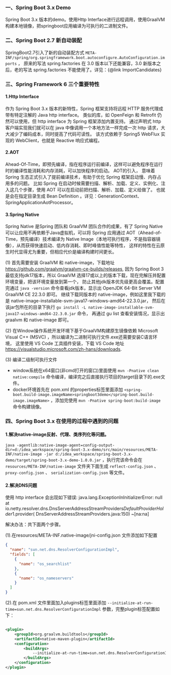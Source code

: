 ### 一、Spring Boot 3.x Demo

Spring Boot 3.x 版本的demo。使用Http Interface进行远程调用，使用GraalVM构建本地镜像，把springboot应用编译为可执行的二进制文件。

### 二、Spring Boot 2.7 新自动装配

SpringBoot2.7引入了新的自动装配方式 `META-INF/spring/org.springframework.boot.autoconfigure.AutoConfiguration.imports` ， 原来的写法
spring.factories 在 3.0 版本以下还能兼容，3.0 新版本之后，老的写法 spring.factories 不能使用了。详见：{@link ImportCandidates}

### 三、Spring Framework 6 三个重要特性

#### 1.Http Interface

作为 Spring Boot 3.x 版本的新特性，Spring 框架支持将远程 HTTP 服务代理成带有特定注解的 Java http interface。 类似的库，如 OpenFeign 和 Retrofit 仍然可以使用，但
http interface 为 Spring 框架添加内置支持。 通过声明式 http 客户端实现我们就可以在 java 中像调用一个本地方法一样完成一次 http 请求，大大减少了编码成本，同时提高了代码可读性。 该方式依赖于
Spring5 WebFlux 实现的 WebClient，也就是 Reactive 响应式编程。

#### 2.AOT

Ahead-Of-Time，即预先编译，指在程序运行前编译，这样可以避免程序在运行时的编译性能消耗和内存消耗，可以加快程序的启动。 AOT的引入， 意味着 Spring 生态正式引入了提前编译技术，有助于优化 Spring
框架启动慢、内存占用多的问题。 比如 Spring 在启动时候需要扫描、解析、加载、定义、实例化、注入这几个步骤，使用 AOT 可以在启动前把扫描、解析、加载、定义给做了。 也就是会在指定目录生成 Bean Definition
。详见：GenerationContext、SpringApplicationAotProcessor。

#### 3.Spring Native

Spring Native 是Spring 团队和 GraalVM 团队合作的成果，有了 Spring Native 可以让应用不再依赖于Java虚拟机，可以将 Spring 应用通过
AOT（Ahead-of-Time，预先编译）技术编译为 Native Image（本地可执行程序，不是指容器镜像），从而获得快速启动、低内存消耗、即时峰值性能等特性， 这样的特性在云原生时代显得尤为重要，但相应代价是编译构建时间更长。

(1) 首先需要安装 GraalVM 和 native-image，下载地址 <a href="https://github.com/graalvm/graalvm-ce-builds/releases">
https://github.com/graalvm/graalvm-ce-builds/releases, 因为 Spring Boot 3 最低支持jdk17版本，所以 GraalVM
选择17或以上的版本下载，现在完解压并配置环境变量，把该环境变量放到第一个， 防止其他jdk版本优先级更高会覆盖。配置完通过 `java -version`
命令查看jdk版本，显示出 OpenJDK 64-Bit Server VM GraalVM CE 22.3.0 即可。 继续下载同版本的 native-image，例如这里我下载的是
native-image-installable-svm-java17-windows-amd64-22.3.0.jar，
然后在该jar包所在的目录下执行 `gu install -L native-image-installable-svm-java17-windows-amd64-22.3.0.jar` 命令， 再通过 gu list 查看安装情况，显示出
graalvm 和 native-image 即可。

(2) 在Window操作系统开发环境下基于GraalVM构建原生镜像依赖 Microsoft Visual C++ (MSVC) ，所以编译为二进制可执行文件.exe还需要安装C语言环境， 这里使用 VS Code 工具插件安装，下载
VS Code 地址 <a href="https://visualstudio.microsoft.com/zh-hans/downloads/">
https://visualstudio.microsoft.com/zh-hans/downloads.

(3) 编译二级制可执行文件

* window系统在x64窗口(非cmd打开的窗口)里面使用 `mvn -Pnative clean native:compile` 命令编译，编译完之后直接执行项目的target目录下的.exe文件。
* docker环境首先在 pom.xml
  的properties标签里面添加 `<spring-boot.build-image.imageName>springboot3demo</spring-boot.build-image.imageName>`
  ，添加完使用 `mvn -Pnative spring-boot:build-image` 命令构建镜像。

### 四、Spring Boot 3.x 在使用的过程中遇到的问题

#### 1.解决native-image反射、代理、类序列化等问题。

`java -agentlib:native-image-agent=config-output-dir=d:/idea_workspace/spring-boot-3.x-demo/src/main/resources/META-INF/native-image -jar d:/idea_workspace/spring-boot-3.x-demo/target/spring-boot-3.x-demo-1.0.0.jar`
，执行完该命令会在 `resources/META-INF/native-image` 文件夹下面生成 `reflect-config.json` 、 `proxy-config.json`
、 `serialization-config.json` 等文件。

#### 2.解决DNS问题

使用 http interface 会出现如下错误:
java.lang.ExceptionInInitializerError: null at
io.netty.resolver.dns.DnsServerAddressStreamProviders$DefaultProviderHolder$1.provider(
DnsServerAddressStreamProviders.java:150) ~[na:na]

解决办法：共下面两个步骤。

(1).在resources/META-INF.native-image/jni-config.json 文件添加如下配置

```json
{
  "name": "sun.net.dns.ResolverConfigurationImpl",
  "fields": [
    {
      "name": "os_searchlist"
    },
    {
      "name": "os_nameservers"
    }
  ]
}
```

(2).在 pom.xml 文件里面加入plugins标签里面添加 `--initialize-at-run-time=sun.net.dns.ResolverConfigurationImpl` 参数，完整plugin标签配置如下：

```xml

<plugin>
    <groupId>org.graalvm.buildtools</groupId>
    <artifactId>native-maven-plugin</artifactId>
    <configuration>
        <buildArgs>
            --initialize-at-run-time=sun.net.dns.ResolverConfigurationImpl
        </buildArgs>
    </configuration>
</plugin>
```